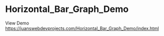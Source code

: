 # Horizontal_Bar_Graph_Demo

View Demo https://juanswebdevprojects.com/Horizontal_Bar_Graph_Demo/index.html
